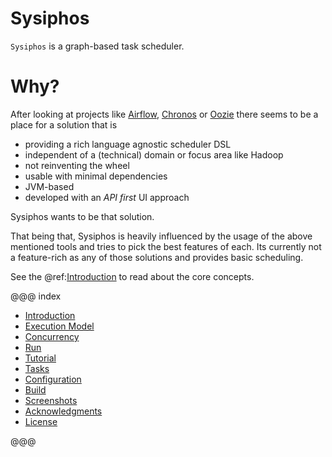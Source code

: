 Sysiphos
========

`Sysiphos` is a graph-based task scheduler.

# Why?

After looking at projects like 
[Airflow](https://airflow.incubator.apache.org),
[Chronos](https://mesos.github.io/chronos)
or [Oozie](https://oozie.apache.org/)
there seems to be a place for a solution that is 

* providing a rich language agnostic scheduler DSL
* independent of a (technical) domain or focus area like Hadoop
* not reinventing the wheel
* usable with minimal dependencies
* JVM-based
* developed with an _API first_ UI approach

Sysiphos wants to be that solution.

That being that, Sysiphos is heavily influenced by the usage of the above mentioned tools and 
tries to pick the best features of each. Its currently not a feature-rich as any of those solutions and 
provides basic scheduling.

See the @ref:[Introduction](intro.md) to read about the core concepts.

@@@ index

* [Introduction](intro.md)
* [Execution Model](execution-model.md)
* [Concurrency](concurrency.md)
* [Run](run.md)
* [Tutorial](tutorial.md)
* [Tasks](tasks.md)
* [Configuration](configuration.md)
* [Build](build.md)
* [Screenshots](screenshots.md)
* [Acknowledgments](acknowledgments.md)
* [License](license.md)


@@@